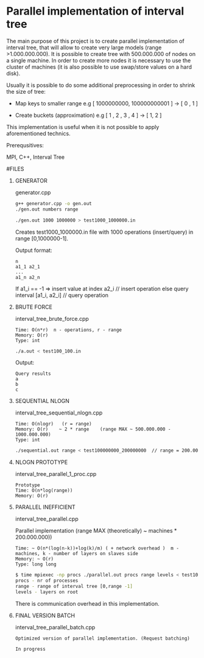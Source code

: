 Parallel implementation of interval tree
========================================

The main purpose of this project is to create parallel implementation of interval tree, that will allow to create very large models (range >1.000.000.000). It is possible to create tree with 500.000.000 of nodes on a single machine. In order to create more nodes it is necessary to use the cluster of machines (it is also possible to use swap/store values on a hard disk). 

Usually it is possible to do some additional preprocessing in order to shrink the size of tree:

- Map keys to smaller range e.g [ 1000000000, 100000000001 ] -> [ 0 , 1 ]

- Create buckets (approximation) e.g [ 1 , 2 , 3 , 4 ] -> [ 1, 2 ] 

This implementation is useful when it is not possible to apply aforementioned technics.


Prerequsitives:

MPI, C++, Interval Tree



#FILES

1.  GENERATOR
  
    generator.cpp

    ```bash
    g++ generator.cpp -o gen.out
    ./gen.out numbers range
    
    ./gen.out 1000 1000000 > test1000_1000000.in
    ```
    Creates test1000_1000000.in file with 1000 operations (insert/query) in range [0,1000000-1].

    Output format:
    ```text
    n
    a1_1 a2_1
    ...
    a1_n a2_n
    ```
    If a1_i == -1 => insert value at index a2_i   // insert operation
    else query interval [a1_i, a2_i]              // query operation



2.  BRUTE FORCE

    interval_tree_brute_force.cpp
    ```
    Time: O(n*r)  n - operations, r - range
    Memory: O(r)
    Type: int
    ```
    ```bash
    ./a.out < test100_100.in
    ```
    Output:
    ```
    Query results
    a
    b
    c
    ```

3.  SEQUENTIAL NLOGN

    interval_tree_sequential_nlogn.cpp
    ```
    Time: O(nlogr)   (r = range)
    Memory: O(r)    ~ 2 * range    (range MAX ~ 500.000.000 - 1000.000.000)
    Type: int
    ```
    ```bash
    ./sequential.out range < test100000000_200000000  // range = 200.000.000
    ```

4.  NLOGN PROTOTYPE

    interval_tree_parallel_1_proc.cpp
    ```
    Prototype
    Time: O(n*log(range))
    Memory: O(r)
    ```
5.  PARALLEL INEFFICIENT
  
    interval_tree_parallel.cpp

    Parallel implementation (range MAX (theoretically) ~ machines * 200.000.000))
    ``` 
    Time: ~ O(n*(log(n-k))+log(k)/m) ( + network overhead )  m - machines, k - number of layers on slaves side
    Memory: ~ O(r)
    Type: long long
    ```
    ```bash
    $ time mpiexec -np procs ./parallel.out procs range levels < test1000_1000.in
    procs - nr of processes
    range - range of interval tree [0,range -1]
    levels - layers on root
    ```
    There is communication overhead in this implementation. 



6.  FINAL VERSION BATCH 

    interval_tree_parallel_batch.cpp
    ```
    Optimized version of parallel implementation. (Request batching)

    In progress
    ```

